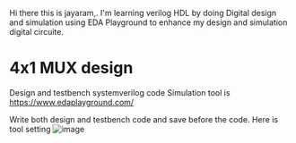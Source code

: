 Hi there this is jayaram,. I'm learning verilog HDL by doing Digital design and simulation using EDA Playground to enhance my design and simulation digital circuite.

# 4x1 MUX design
Design and testbench systemverilog code 
Simulation tool is https://www.edaplayground.com/

Write both design and testbench code and save before the code.
Here is tool setting ![image](https://github.com/user-attachments/assets/42bd749b-ed12-4ab9-8586-5520aa21772e)

